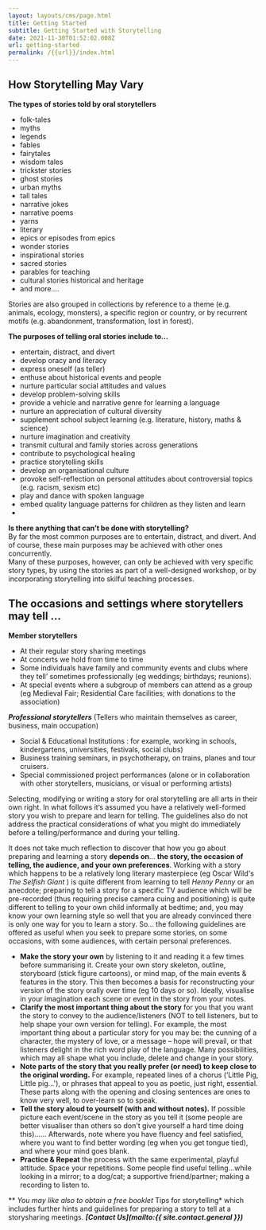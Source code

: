 ```yaml
---
layout: layouts/cms/page.html
title: Getting Started
subtitle: Getting Started with Storytelling
date: 2021-11-30T01:52:02.008Z
url: getting-started
permalink: /{{url}}/index.html
---
```

## **How Storytelling May Vary**

**The types of stories told by oral storytellers**

* folk-tales 
* myths
* legends
* fables
* fairytales
* wisdom tales
* trickster stories
* ghost stories
* urban myths
* tall tales
* narrative jokes
* narrative poems
* yarns
* literary
* epics or episodes from epics
* wonder stories
* inspirational stories
* sacred stories 
* parables for teaching
* cultural stories historical and heritage 
* and more....

Stories are also grouped in collections by reference to a theme (e.g. animals, ecology, monsters), a specific region or country, or by recurrent motifs (e.g. abandonment, transformation, lost in forest).

**The purposes of telling oral stories include to…**

* entertain, distract, and divert
* develop oracy and literacy
* express oneself (as teller)
* enthuse about historical events and people
* nurture particular social attitudes and values
* develop problem-solving skills
* provide a vehicle and narrative genre for learning a language
* nurture an appreciation of cultural diversity
* supplement school subject learning (e.g. literature, history, maths & science)
* nurture imagination and creativity
* transmit cultural and family stories across generations
* contribute to psychological healing
* practice storytelling skills
* develop an organisational culture
* provoke self-reflection on personal attitudes about controversial topics (e.g. racism, sexism etc)
* play and dance with spoken language
* embed quality language patterns for children as they listen and learn
*

**Is there anything that can’t be done with storytelling?**\
By far the most common purposes are to entertain, distract, and divert. And of course, these main purposes may be achieved with other ones concurrently.\
Many of these purposes, however, can only be achieved with very specific story types, by using the stories as part of a well-designed workshop, or by incorporating storytelling into skilful teaching processes.

## **The occasions and settings where storytellers may tell …**

**Member storytellers**

* At their regular story sharing meetings
* At concerts we hold from time to time
* Some individuals have family and community events and clubs where they tell’ sometimes professionally (eg weddings; birthdays; reunions).
* At special events where a subgroup of members can attend as a group (eg Medieval Fair; Residential Care facilities; with donations to the association)

***Professional storytellers*** (Tellers who maintain themselves as career, business, main occupation)

* Social & Educational Institutions : for example, working in schools, kindergartens, universities, festivals, social clubs)
* Business training seminars, in psychotherapy, on trains, planes and tour cruisers.
* Special commissioned project performances (alone or in collaboration with other storytellers, musicians, or visual or performing artists)

Selecting, modifying or writing a story for oral storytelling are all arts in their own right. In what follows it‘s assumed you have a relatively well-formed story you wish to prepare and learn for telling. The guidelines also do not address the practical considerations of what you might do immediately before a telling/performance and during your telling.

It does not take much reflection to discover that how you go about preparing and learning a story **depends on**… **the story, the occasion of telling, the audience, and your own preferences**. Working with a story which happens to be a relatively long literary masterpiece (eg Oscar Wild's *The* *Selfish Giant* ) is quite different from learning to tell *Henny Penny* or an anecdote; preparing to tell a story for a specific TV audience which will be pre-recorded (thus requiring precise camera cuing and positioning) is quite different to telling to your own child informally at bedtime; and, you may know your own learning style so well that you are already convinced there is only one way for you to learn a story. So… the following guidelines are offered as useful when you seek to prepare some stories, on some occasions, with some audiences, with certain personal preferences.

* **Make the story your own** by listening to it and reading it a few times before summarising it. Create your own story skeleton, outline, storyboard (stick figure cartoons), or mind map, of the main events & features in the story. This then becomes a basis for reconstructing your version of the story orally over time (eg 10 days or so). Ideally, visualise in your imagination each scene or event in the story from your notes.
* **Clarify the most important thing about the story** for you that you want the story to convey to the audience/listeners (NOT to tell listeners, but to help shape your own version for telling). For example, the most important thing about a particular story for you may be: the cunning of a character, the mystery of love, or a message – hope will prevail, or that listeners delight in the rich word play of the language. Many possibilities, which may all shape what you include, delete and change in your story.
* **Note parts of the story that you really prefer (or need) to keep close to the original wording.** For example, repeated lines of a chorus (‘Little Pig, Little pig…'), or phrases that appeal to you as poetic, just right, essential. These parts along with the opening and closing sentences are ones to know very well, to over-learn so to speak.
* **Tell the story aloud to yourself (with and without notes).** If possible picture each event/scene in the story as you tell it (some people are better visualiser than others so don't give yourself a hard time doing this)…… Afterwards, note where you have fluency and feel satisfied, where you want to find better wording (eg when you get tongue tied), and where your mind goes blank.
* **Practice & Repeat** the process with the same experimental, playful attitude. Space your repetitions. Some people find useful telling…while looking in a mirror; to a dog/cat; a supportive friend/partner; making a recording to listen to.

\*\* *You may like also to obtain a free booklet* Tips for storytelling* which includes further hints and guidelines for preparing a story to tell at a storysharing meetings. ***\[Contact Us](mailto:{{ site.contact.general }})***